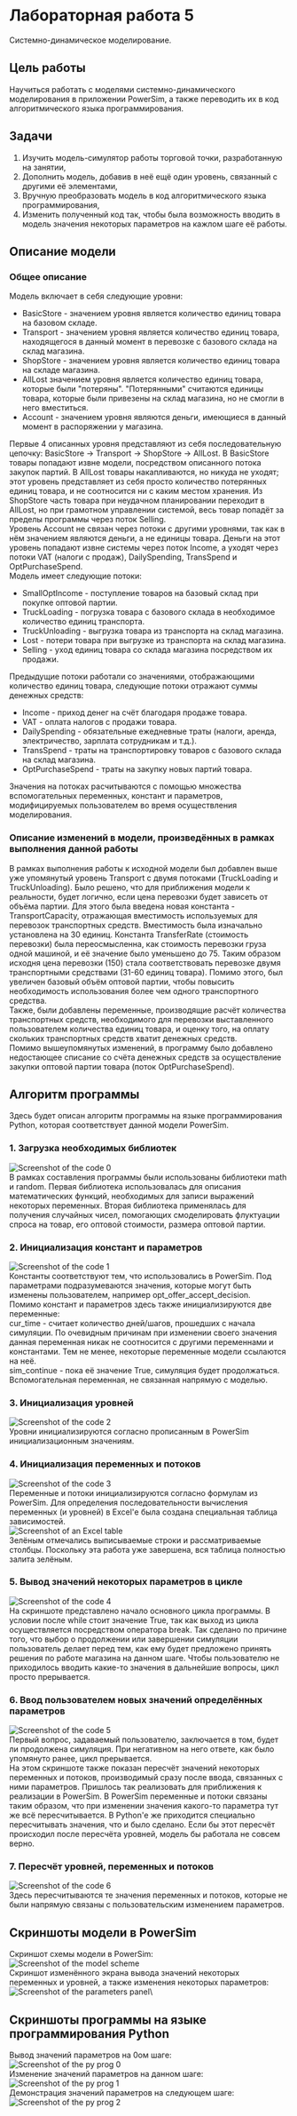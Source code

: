 # Лабораторная работа 5
Системно-динамическое моделирование.
## Цель работы
Научиться работать с моделями системно-динамического моделирования в приложении PowerSim, а также переводить их в код алгоритмического языка программирования.
## Задачи
1. Изучить модель-симулятор работы торговой точки, разработанную на занятии,
2. Дополнить модель, добавив в неё ещё один уровень, связанный с другими её элементами,
3. Вручную преобразовать модель в код алгоритмического языка программирования,
4. Изменить полученный код так, чтобы была возможность вводить в модель значения некоторых параметров на кажлом шаге её работы.
## Описание модели
### Общее описание
Модель включает в себя следующие уровни:
- BasicStore - значением уровня является количество единиц товара на базовом складе.
- Transport - значением уровня является количество единиц товара, находящегося в данный момент в перевозке с базового склада на склад магазина.
- ShopStore - значением уровня является количество единиц товара на складе магазина.
- AllLost значением уровня является количество единиц товара, которые были "потеряны". "Потерянными" считаются единицы товара, которые были привезены на склад магазина, но не смогли в него вместиться.
- Account - значением уровня являются деньги, имеющиеся в данный момент в распоряжении у магазина.

Первые 4 описанных уровня представляют из себя последовательную цепочку: BasicStore -> Transport -> ShopStore -> AllLost. В BasicStore товары попадают извне модели, посредством описанного потока закупок партий. В AllLost товары накапливаются, но никуда не уходят; этот уровень представляет из себя просто количество потерянных единиц товара, и не соотносится ни с каким местом хранения. Из ShopStore часть товара при неудачном планировании переходит в AllLost, но при грамотном управлении системой, весь товар попадёт за пределы программы через поток Selling.\
Уровень Account не связан через потоки с другими уровнями, так как в нём значением являются деньги, а не единицы товара. Деньги на этот уровень попадают извне системы через поток Income, а уходят через потоки VAT (налоги с продаж), DailySpending, TransSpend и OptPurchaseSpend.\
Модель имеет следующие потоки:
- SmallOptIncome - поступление товаров на базовый склад при покупке оптовой партии.
- TruckLoading - погрузка товара с базового склада в необходимое количество единиц транспорта.
- TruckUnloading - выгрузка товара из транспорта на склад магазина.
- Lost - потери товара при выгрузке из транспорта на склад магазина.
- Selling - уход единиц товара со склада магазина посредством их продажи.

Предыдущие потоки работали со значениями, отображающими количество единиц товара, следующие потоки отражают суммы денежных средств:
- Income - приход денег на счёт благодаря продаже товара.
- VAT - оплата налогов с продажи товара.
- DailySpending - обязательные ежедневные траты (налоги, аренда, электричество, зарплата сотрудникам и т.д.).
- TransSpend - траты на транспортировку товаров с базового склада на склад магазина.
- OptPurchaseSpend - траты на закупку новых партий товара.

Значения на потоках расчитываются с помощью множества вспомогательных переменных, констант и параметров, модифицируемых пользователем во время осуществления моделирования.
### Описание изменений в модели, произведённых в рамках выполнения данной работы
В рамках выполнения работы к исходной модели был добавлен выше уже упомянутый уровень Transport с двумя потоками (TruckLoading и TruckUnloading). Было решено, что для приближения модели к реальности, будет логично, если цена перевозки будет зависеть от объёма партии. Для этого была введена новая константа - TransportCapacity, отражающая вместимость используемых для перевозок транспортных средств. Вместимость была изначально установлена на 30 единиц. Константа TransferRate (стоимость перевозки) была переосмысленна, как стоимость перевозки груза одной машиной, и её значение было уменьшено до 75. Таким образом исходня цена перевозки (150) стала соответствовать перевозке двумя транспортными средствами (31-60 единиц товара). Помимо этого, был увеличен базовый объём оптовой партии, чтобы повысить необходимость использования более чем одного транспортного средства.\
Также, были добавлены переменные, производящие расчёт количества транспортных средств, необходимого для перевозки выставленного пользователем количества единиц товара, и оценку того, на оплату скольких транспортных средств хватит денежных средств.\
Помимо вышеупомянутых изменений, в программу было добавлено недостающее списание со счёта денежных средств за осуществление закупки оптовой партии товара (поток OptPurchaseSpend).
## Алгоритм программы
Здесь будет описан алгоритм программы на языке программирования Python, которая соответствует данной модели PowerSim.
### 1. Загрузка необходимых библиотек
![Screenshot of the code 0](/lab5/img0.png)\
В рамках составления программы были использованы библиотеки math и random. Первая библиотека использовалась для описания математических функций, необходимых для записи выражений некоторых переменных. Вторая библиотека применялась для получения случайных чисел, помогающих смоделировать флуктуации спроса на товар, его оптовой стоимости, размера оптовой партии.
### 2. Инициализация констант и параметров
![Screenshot of the code 1](/lab5/img1.png)\
Константы соответствуют тем, что использовались в PowerSim. Под параметрами подразумеваются значения, которые могут быть изменены пользователем, например opt_offer_accept_decision.\
Помимо констант и параметров здесь также инициализируются две переменные:\
cur_time - считает количество дней/шагов, прошедших с начала симуляции. По очевидным причинам при изменении своего значения данная переменная никак не соотносится с другими переменнами и константами. Тем не менее, некоторые переменные модели ссылаются на неё.\
sim_continue - пока её значение True, симуляция будет продолжаться. Вспомогательная переменная, не связанная напрямую с моделью.
### 3. Инициализация уровней
![Screenshot of the code 2](/lab5/img2.png)\
Уровни инициализируются согласно прописанным в PowerSim инициализационным значениям.
### 4. Инициализация переменных и потоков
![Screenshot of the code 3](/lab5/img3.png)\
Переменные и потоки инициализируются согласно формулам из PowerSim. Для определения последовательности вычисления переменных (и уровней) в Excel'е была создана специальная таблица зависимостей.\
![Screenshot of an Excel table](/lab5/img4.png)\
Зелёным отмечались выписываемые строки и рассматриваемые столбцы. Поскольку эта работа уже завершена, вся таблица полностью залита зелёным.
### 5. Вывод значений некоторых параметров в цикле
![Screenshot of the code 4](/lab5/img5.png)\
На скриншоте представлено начало основного цикла программы. В условии после while стоит значение True, так как выход из цикла осуществляется посредством оператора break. Так сделано по причине того, что выбор о продолжении или завершении симуляции пользователь делает перед тем, как ему будет предложено принять решения по работе магазина на данном шаге. Чтобы пользователю не приходилось вводить какие-то значения в дальнейшие вопросы, цикл просто прерывается.
### 6. Ввод пользователем новых значений определённых параметров
![Screenshot of the code 5](/lab5/img6.png)\
Первый вопрос, задаваемый пользователю, заключается в том, будет ли продолжена симуляция. При негативном на него ответе, как было упомянуто ранее, цикл прерывается.\
На этом скриншоте также показан пересчёт значений некоторых переменных и потоков, производимый сразу после ввода, связанных с ними параметров. Пришлось так реализовать для приближения к реализации в PowerSim. В PowerSim переменные и потоки связаны таким образом, что при изменении значения какого-то параметра тут же всё пересчитывается. В Python'e же приходится специально пересчитывать значения, что и было сделано. Если бы этот пересчёт происходил после пересчёта уровней, модель бы работала не совсем верно.
### 7. Пересчёт уровней, переменных и потоков
![Screenshot of the code 6](/lab5/img7.png)\
Здесь пересчитываются те значения переменных и потоков, которые не были напрямую связаны с пользовательским изменением параметров.
## Скриншоты модели в PowerSim
Скриншот схемы модели в PowerSim:\
![Screenshot of the model scheme](/lab5/img8.png)\
Скриншот изменённого экрана вывода значений некоторых переменных и уровней, а также изменения некоторых параметров:\
![Screenshot of the parameters panel](/lab5/img9.png)\
## Скриншоты программы на языке программирования Python
Вывод значений параметров на 0ом шаге:\
![Screenshot of the py prog 0](/lab5/img10.png)\
Изменение значений параметров на данном шаге:
![Screenshot of the py prog 1](/lab5/img11.png)\
Демонстрация значений параметров на следующем шаге:\
![Screenshot of the py prog 2](/lab5/img12.png)
